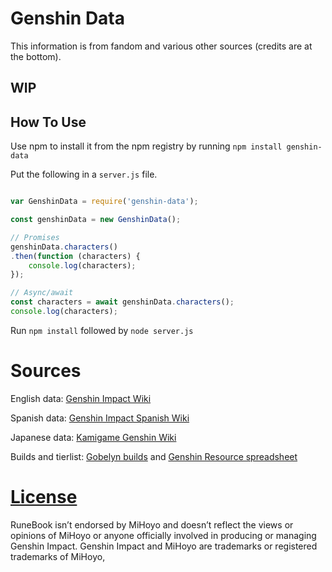 # Genshin Data

This information is from fandom and various other sources (credits are at the bottom).

## WIP

## How To Use

Use npm to install it from the npm registry by running `npm install genshin-data`

Put the following in a `server.js` file.

```Javascript

var GenshinData = require('genshin-data');

const genshinData = new GenshinData();

// Promises
genshinData.characters()
.then(function (characters) {
    console.log(characters);
});

// Async/await
const characters = await genshinData.characters();
console.log(characters);
```

Run `npm install` followed by `node server.js`

# Sources

English data: [Genshin Impact Wiki](https://genshin-impact.fandom.com/)

Spanish data: [Genshin Impact Spanish Wiki](https://genshin-impact.fandom.com/es/)

Japanese data: [Kamigame Genshin Wiki](https://kamigame.jp/genshin/index.html)

Builds and tierlist: [Gobelyn builds](https://docs.google.com/document/d/1trRf3ttEbz8yHz6XgrDjDTAynCqt1B-6AMcMIzmpIRM/edit?usp=sharing) and [Genshin Resource spreadsheet](https://docs.google.com/spreadsheets/d/e/2PACX-1vTqdXsZuo1qGJWjyQ3LTDlIr5fw9lvhJnW_jRIuOCJqkTlPhG1EQI5F4dV7x71kE8EEuWKFMLUq_vd9/pubhtml#)


# [License](LICENSE)
RuneBook isn’t endorsed by MiHoyo and doesn’t reflect the views or opinions of MiHoyo or anyone officially involved in producing or managing Genshin Impact. Genshin Impact and MiHoyo are trademarks or registered trademarks of MiHoyo,
